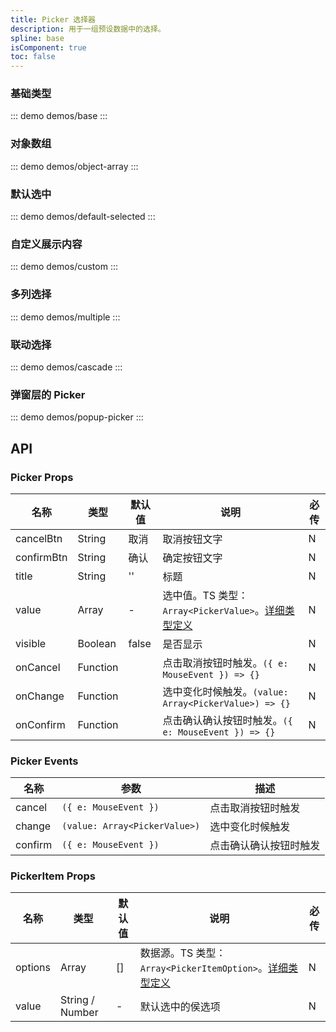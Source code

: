 ```yaml
---
title: Picker 选择器
description: 用于一组预设数据中的选择。
spline: base
isComponent: true
toc: false
---
```


### 基础类型

::: demo demos/base
:::

### 对象数组

::: demo demos/object-array
:::

### 默认选中

::: demo demos/default-selected
:::

### 自定义展示内容

::: demo demos/custom
:::

### 多列选择

::: demo demos/multiple
:::

### 联动选择

::: demo demos/cascade
:::

### 弹窗层的 Picker

::: demo demos/popup-picker
:::

## API
### Picker Props

名称 | 类型 | 默认值 | 说明 | 必传
-- | -- | -- | -- | --
cancelBtn | String | 取消 | 取消按钮文字 | N
confirmBtn | String | 确认 | 确定按钮文字 | N
title | String | '' | 标题 | N
value | Array | - | 选中值。TS 类型：`Array<PickerValue>`。[详细类型定义](https://git.code.oa.com/TDesign/tdesign-mobile-vue/tree/develop/src/picker/type.ts) | N
visible | Boolean | false | 是否显示 | N
onCancel | Function |  | 点击取消按钮时触发。`({ e: MouseEvent }) => {}` | N
onChange | Function |  | 选中变化时候触发。`(value: Array<PickerValue>) => {}` | N
onConfirm | Function |  | 点击确认确认按钮时触发。`({ e: MouseEvent }) => {}` | N

### Picker Events

名称 | 参数 | 描述
-- | -- | --
cancel | `({ e: MouseEvent })` | 点击取消按钮时触发
change | `(value: Array<PickerValue>)` | 选中变化时候触发
confirm | `({ e: MouseEvent })` | 点击确认确认按钮时触发

### PickerItem Props

名称 | 类型 | 默认值 | 说明 | 必传
-- | -- | -- | -- | --
options | Array | [] | 数据源。TS 类型：`Array<PickerItemOption>`。[详细类型定义](https://git.code.oa.com/TDesign/tdesign-mobile-vue/tree/develop/src/picker/type.ts) | N
value | String / Number | - | 默认选中的侯选项 | N
